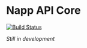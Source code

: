 # Napp API Core

[![Build Status](https://travis-ci.org/Napp/apicore.svg?branch=master)](https://travis-ci.org/Napp/apicore)

*Still in development*

